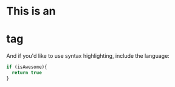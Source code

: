 # This is an <h1> tag

And if you'd like to use syntax highlighting, include the language:

```javascript
if (isAwesome){
  return true
}
```
